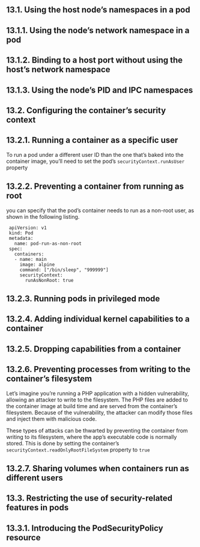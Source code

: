 ## 13.1. Using the host node’s namespaces in a pod

## 13.1.1. Using the node’s network namespace in a pod

## 13.1.2. Binding to a host port without using the host’s network namespace

## 13.1.3. Using the node’s PID and IPC namespaces

## 13.2. Configuring the container’s security context

## 13.2.1. Running a container as a specific user

To run a pod under a different user ID than the one that’s baked into the container image, you’ll need to set the pod’s `securityContext.runAsUser` property

## 13.2.2. Preventing a container from running as root

you can specify that the pod’s container needs to run as a non-root user, as shown in the following listing.

     apiVersion: v1
     kind: Pod
     metadata:
       name: pod-run-as-non-root
     spec:
       containers:
       - name: main
         image: alpine
         command: ["/bin/sleep", "999999"]
         securityContext:                   
           runAsNonRoot: true               

## 13.2.3. Running pods in privileged mode

## 13.2.4. Adding individual kernel capabilities to a container

## 13.2.5. Dropping capabilities from a container

## 13.2.6. Preventing processes from writing to the container’s filesystem

Let’s imagine you’re running a PHP application with a hidden vulnerability, allowing an attacker to write to the filesystem. The PHP files are added to the container image at build time and are served from the container’s filesystem. Because of the vulnerability, the attacker can modify those files and inject them with malicious code.

These types of attacks can be thwarted by preventing the container from writing to its filesystem, where the app’s executable code is normally stored. This is done by setting the container’s `securityContext.readOnlyRootFileSystem` property to `true`

## 13.2.7. Sharing volumes when containers run as different users

## 13.3. Restricting the use of security-related features in pods

## 13.3.1. Introducing the PodSecurityPolicy resource
